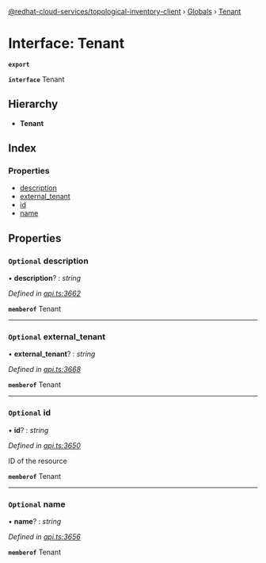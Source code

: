 [@redhat-cloud-services/topological-inventory-client](../README.md) › [Globals](../globals.md) › [Tenant](tenant.md)

# Interface: Tenant

**`export`** 

**`interface`** Tenant

## Hierarchy

* **Tenant**

## Index

### Properties

* [description](tenant.md#optional-description)
* [external_tenant](tenant.md#optional-external_tenant)
* [id](tenant.md#optional-id)
* [name](tenant.md#optional-name)

## Properties

### `Optional` description

• **description**? : *string*

*Defined in [api.ts:3662](https://github.com/RedHatInsights/javascript-clients.gi/blob/master/packages/topological-inventory/api.ts#L3662)*

**`memberof`** Tenant

___

### `Optional` external_tenant

• **external_tenant**? : *string*

*Defined in [api.ts:3668](https://github.com/RedHatInsights/javascript-clients.gi/blob/master/packages/topological-inventory/api.ts#L3668)*

**`memberof`** Tenant

___

### `Optional` id

• **id**? : *string*

*Defined in [api.ts:3650](https://github.com/RedHatInsights/javascript-clients.gi/blob/master/packages/topological-inventory/api.ts#L3650)*

ID of the resource

**`memberof`** Tenant

___

### `Optional` name

• **name**? : *string*

*Defined in [api.ts:3656](https://github.com/RedHatInsights/javascript-clients.gi/blob/master/packages/topological-inventory/api.ts#L3656)*

**`memberof`** Tenant
